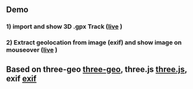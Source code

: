 ## Demo

### 1) import and show 3D .gpx Track ([live](https://hzuellig.github.io/summertrails/) )
### 2) Extract geolocation from image (exif) and show image on mouseover ([live]() )

## Based on three-geo [three-geo](https://github.com/w3reality/three-geo/), three.js [three.js](https://threejs.org), exif [exif](https://github.com/exif-js/exif-js)

